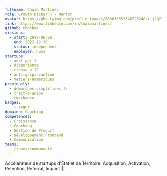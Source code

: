```yaml
---
fullname: Chaïb Martinez
role: Growth Hacker 🚀 - Mentor
avatar: https://pbs.twimg.com/profile_images/803636352348725248/c_j2qY7f_400x400.jpg
link: https://www.linkedin.com/in/chaibmartinez/
github: chaibax
missions:
  - start: 2018-06-26
    end: 2022-12-30
    status: independent
    employer: numa
startups:
  - anct-pni-1
  - diagoriente
  - classe-a-12
  - anti-gaspi-cantine
  - metiers-numeriques
previously:
  - demarches-simplifiees.fr
  - trait-d-union
  - cmachance
badges:
    - segur
domaine: Coaching
competences:
  - Croissance
  - Coaching
  - Gestion de Produit
  - Développement Frontend
  - Communication
teams:
  - /teams/communaute
---
```


Accélérateur de startups d'État et de Térritoire. Acquisition, Activation, Retention, Referral, Impact 👊
